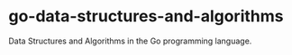 # go-data-structures-and-algorithms
Data Structures and Algorithms in the Go programming language. 

